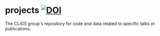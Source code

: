 # projects [![DOI](https://zenodo.org/badge/1105/cligs/projects.svg)](https://zenodo.org/badge/latestdoi/1105/cligs/projects)

The CLiGS group's repository for code and data related to specific talks or publications.
